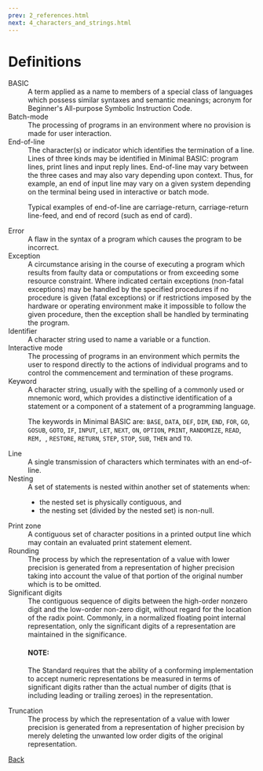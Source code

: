 ```yaml
---
prev: 2_references.html
next: 4_characters_and_strings.html
---
```

# Definitions

<dl>

<dt>BASIC</dt>
<dd markdown="1">
A term applied as a name to members of a special class of languages which possess similar syntaxes and semantic 
meanings; acronym for Beginner's All-purpose Symbolic Instruction Code.
</dd>
<dt>Batch-mode</dt>
<dd markdown="1">
The processing of programs in an environment where no provision is made for user interaction.
</dd>
<dt>End-of-line</dt>
<dd markdown="1">
The character(s) or indicator which identifies the termination of a line. Lines of three kinds may be identified in
Minimal BASIC: program lines, print lines and input reply lines. End-of-line may vary between the three cases and may
also vary depending upon context. Thus, for example, an end of input line may vary on a given system depending on the
terminal being used in interactive or batch mode.

Typical examples of end-of-line are carriage-return, carriage-return line-feed, and end of record (such as end of card). 
</dd>
<dt>Error</dt>
<dd markdown="1">
A flaw in the syntax of a program which causes the program to be incorrect.
</dd>
<dt>Exception</dt>
<dd markdown="1">
A circumstance arising in the course of executing a program which results from faulty data or computations or from 
exceeding some resource constraint. Where indicated certain exceptions (non-fatal exceptions) may be handled by the
specified procedures if no procedure is given (fatal exceptions) or if restrictions imposed by the hardware or operating
environment make it impossible to follow the given procedure, then the exception shall be handled by terminating the
program.
</dd>
<dt>Identifier</dt>
<dd markdown="1">
A character string used to name a variable or a function.
</dd>
<dt>Interactive mode</dt>
<dd markdown="1">
The processing of programs in an environment which permits the user to respond directly to the actions of individual 
programs and to control the commencement and termination of these programs.
</dd>
<dt>Keyword</dt>
<dd markdown="1">
A character string, usually with the spelling of a commonly used or mnemonic word, which provides a distinctive
identification of a statement or a component of a statement of a programming language. 

The keywords in Minimal BASIC are: `BASE`, `DATA`, `DEF`, `DIM`, `END`, `FOR`, `GO`, `GOSUB`, `GOTO`, `IF`, `INPUT`, 
`LET`, `NEXT`, `ON`, `OPTION`, `PRINT`, `RANDOMIZE`, `READ`, `REM, `, `RESTORE`, `RETURN`, `STEP`, `STOP`, `SUB`, `THEN` 
and `TO`. 
</dd>
<dt>Line</dt>
<dd markdown="1">
A single transmission of characters which terminates with an end-of-line.
</dd>
<dt>Nesting</dt>
<dd markdown="1">
A set of statements is nested within another set of statements when:

- the nested set is physically contiguous, and
- the nesting set (divided by the nested set) is non-null.
<p></p>
</dd>
<dt>Print zone</dt>
<dd markdown="1">
A contiguous set of character positions in a printed output line which may contain an evaluated print statement element.
</dd>
<dt>Rounding</dt>
<dd markdown="1">
The process by which the representation of a value with lower precision is generated from a representation of higher 
precision taking into account the value of that portion of the original number which is to be omitted.
</dd>
<dt>Significant digits</dt>
<dd markdown="1">
The contiguous sequence of digits between the high-order nonzero digit and the low-order non-zero digit, without regard 
for the location of the radix point. Commonly, in a normalized floating point internal representation, only the
significant digits of a representation are maintained in the significance.
<div class="note information">
<h4>NOTE:</h4>
<p>The Standard requires that the ability of a conforming implementation to accept numeric representations be measured 
in terms of significant digits rather than the actual number of digits (that is including leading or trailing zeroes) in
the representation.</p>
</div>
</dd>
<dt>Truncation</dt>
<dd markdown="1">
The process by which the representation of a value with lower precision is generated from a representation of higher 
precision by merely deleting the unwanted low order digits of the original representation.
</dd>

</dl>

[Back](./)
